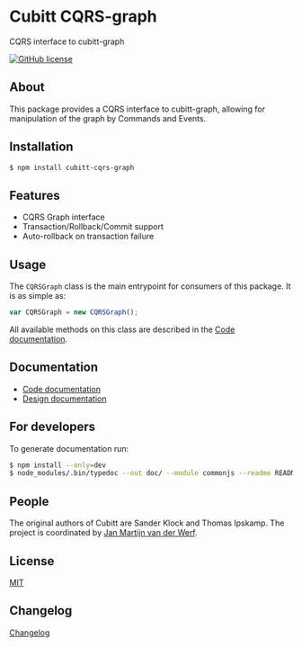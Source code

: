 # Cubitt CQRS-graph
CQRS interface to cubitt-graph

[![GitHub license](https://img.shields.io/badge/license-MIT-blue.svg)](https://raw.githubusercontent.com/uu-cubitt/graph/master/LICENSE)

## About

This package provides a CQRS interface to cubitt-graph, allowing for manipulation of the graph by Commands and Events.

## Installation

```bash
$ npm install cubitt-cqrs-graph
```

## Features

* CQRS Graph interface
* Transaction/Rollback/Commit support
* Auto-rollback on transaction failure

## Usage

The ```CQRSGraph``` class is the main entrypoint for consumers of this package. It is as simple as:

```javascript
var CQRSGraph = new CQRSGraph();
```
All available methods on this class are described in the [Code documentation](https://uu-cubitt.github.io/cqrs-graph/).

## Documentation

* [Code documentation](https://uu-cubitt.github.io/cqrs-graph/)
* [Design documentation](https://uu-cubitt.github.io/cqrs-graph/design/)

## For developers

To generate documentation run:
```bash
$ npm install --only=dev
$ node_modules/.bin/typedoc --out doc/ --module commonjs --readme README.md --target ES5 --mode file src/
```

## People

The original authors of Cubitt are Sander Klock and Thomas Ipskamp. The project is coordinated by [Jan Martijn van der Werf](http://www.uu.nl/staff/JMEMvanderWerf).

## License

[MIT](LICENSE)

## Changelog

[Changelog](changelog.md)
